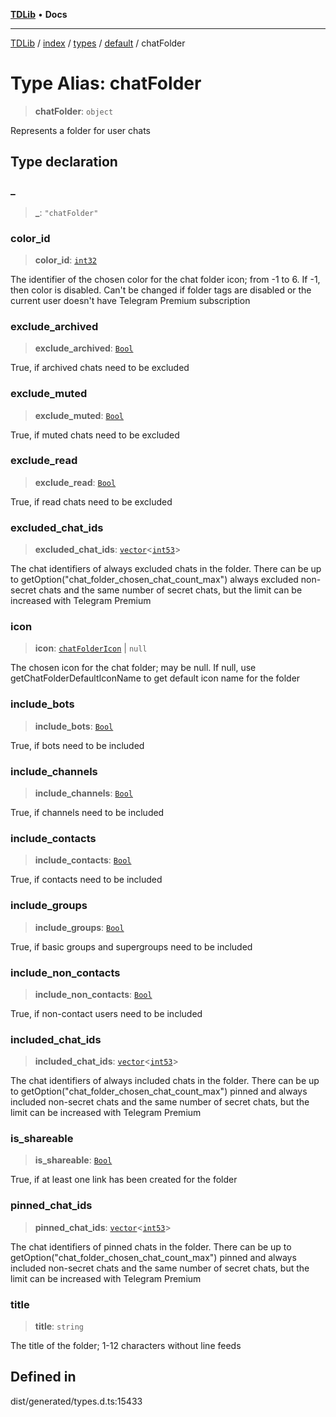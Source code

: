 [**TDLib**](../../../../../../README.md) • **Docs**

***

[TDLib](../../../../../../modules.md) / [index](../../../../../README.md) / [types](../../../README.md) / [default](../README.md) / chatFolder

# Type Alias: chatFolder

> **chatFolder**: `object`

Represents a folder for user chats

## Type declaration

### \_

> **\_**: `"chatFolder"`

### color\_id

> **color\_id**: [`int32`](int32-1.md)

The identifier of the chosen color for the chat folder icon; from -1 to 6. If -1, then color is disabled. Can't be changed if folder tags are disabled or the current user doesn't have Telegram Premium subscription

### exclude\_archived

> **exclude\_archived**: [`Bool`](Bool.md)

True, if archived chats need to be excluded

### exclude\_muted

> **exclude\_muted**: [`Bool`](Bool.md)

True, if muted chats need to be excluded

### exclude\_read

> **exclude\_read**: [`Bool`](Bool.md)

True, if read chats need to be excluded

### excluded\_chat\_ids

> **excluded\_chat\_ids**: [`vector`](vector.md)\<[`int53`](int53-1.md)\>

The chat identifiers of always excluded chats in the folder. There can be up to getOption("chat_folder_chosen_chat_count_max") always excluded non-secret chats and the same number of secret chats, but the limit can be increased with Telegram Premium

### icon

> **icon**: [`chatFolderIcon`](chatFolderIcon-1.md) \| `null`

The chosen icon for the chat folder; may be null. If null, use getChatFolderDefaultIconName to get default icon name for the folder

### include\_bots

> **include\_bots**: [`Bool`](Bool.md)

True, if bots need to be included

### include\_channels

> **include\_channels**: [`Bool`](Bool.md)

True, if channels need to be included

### include\_contacts

> **include\_contacts**: [`Bool`](Bool.md)

True, if contacts need to be included

### include\_groups

> **include\_groups**: [`Bool`](Bool.md)

True, if basic groups and supergroups need to be included

### include\_non\_contacts

> **include\_non\_contacts**: [`Bool`](Bool.md)

True, if non-contact users need to be included

### included\_chat\_ids

> **included\_chat\_ids**: [`vector`](vector.md)\<[`int53`](int53-1.md)\>

The chat identifiers of always included chats in the folder. There can be up to getOption("chat_folder_chosen_chat_count_max") pinned and always included non-secret chats and the same number of secret chats, but the limit can be increased with Telegram Premium

### is\_shareable

> **is\_shareable**: [`Bool`](Bool.md)

True, if at least one link has been created for the folder

### pinned\_chat\_ids

> **pinned\_chat\_ids**: [`vector`](vector.md)\<[`int53`](int53-1.md)\>

The chat identifiers of pinned chats in the folder. There can be up to getOption("chat_folder_chosen_chat_count_max") pinned and always included non-secret chats and the same number of secret chats, but the limit can be increased with Telegram Premium

### title

> **title**: `string`

The title of the folder; 1-12 characters without line feeds

## Defined in

dist/generated/types.d.ts:15433
